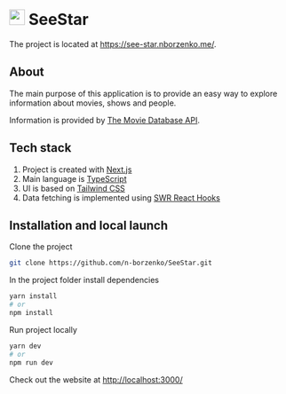 # <img src="https://see-star.nborzenko.me/assets/logo.svg" width="28" height="28"> SeeStar

The project is located at <https://see-star.nborzenko.me/>.

## About

The main purpose of this application is to provide an easy way to explore information about movies, shows and people.

Information is provided by [The Movie Database API](https://www.themoviedb.org/).

## Tech stack

1. Project is created with [Next.js](https://nextjs.org/)
2. Main language is [TypeScript](https://www.typescriptlang.org/)
3. UI is based on [Tailwind CSS](https://tailwindcss.com/)
4. Data fetching is implemented using [SWR React Hooks](https://swr.vercel.app/)

## Installation and local launch

Clone the project

```bash
git clone https://github.com/n-borzenko/SeeStar.git
```

In the project folder install dependencies

```bash
yarn install
# or
npm install
```

Run project locally

```bash
yarn dev
# or
npm run dev
```

Check out the website at <http://localhost:3000/>
